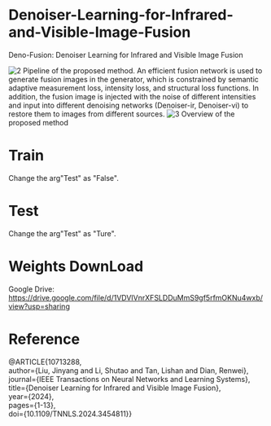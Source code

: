 # Denoiser-Learning-for-Infrared-and-Visible-Image-Fusion
Deno-Fusion: Denoiser Learning for Infrared and Visible Image Fusion

![2](https://github.com/user-attachments/assets/9dbd3c9d-be43-4725-a3b7-004b0bcf51c3)
Pipeline of the proposed method. An efficient fusion network is used to generate fusion images in the generator, which is constrained by semantic adaptive measurement loss, intensity loss, and structural loss functions. In addition, the fusion image is injected with the noise of different intensities and input into different denoising networks (Denoiser-ir, Denoiser-vi) to restore them to images from different sources.
![3](https://github.com/user-attachments/assets/5fda95cc-a6d1-4bb0-a1dc-33d08cd84b58)
Overview of the proposed method

# Train 
Change the arg"Test" as "False". 

# Test
Change the arg"Test" as "Ture". 

# Weights DownLoad 
Google Drive: https://drive.google.com/file/d/1VDVIVnrXFSLDDuMmS9gf5rfmOKNu4wxb/view?usp=sharing

# Reference
@ARTICLE{10713288,  
  author={Liu, Jinyang and Li, Shutao and Tan, Lishan and Dian, Renwei},  
  journal={IEEE Transactions on Neural Networks and Learning Systems},   
  title={Denoiser Learning for Infrared and Visible Image Fusion},   
  year={2024},  
  pages={1-13},  
  doi={10.1109/TNNLS.2024.3454811}}
